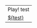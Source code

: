 <table><tbody><tr class="odd"><td>Play! test</td></tr><tr class="even"><td><a href="/@tests/$%7Btest%7D">${test}</a></td></tr></tbody></table>
